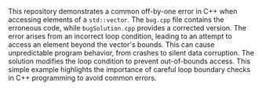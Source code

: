 This repository demonstrates a common off-by-one error in C++ when accessing elements of a `std::vector`. The `bug.cpp` file contains the erroneous code, while `bugSolution.cpp` provides a corrected version.  The error arises from an incorrect loop condition, leading to an attempt to access an element beyond the vector's bounds.  This can cause unpredictable program behavior, from crashes to silent data corruption. The solution modifies the loop condition to prevent out-of-bounds access. This simple example highlights the importance of careful loop boundary checks in C++ programming to avoid common errors.
